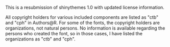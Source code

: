 This is a resubmission of shinythemes 1.0 with updated license information.

All copyright holders for various included components are listed as "ctb" and "cph" in Authors@R. For some of the fonts, the copyright holders are organizations, not natural persons. No information is available regarding the persons who created the font, so in those cases, I have listed the organizations as "ctb" and "cph".
